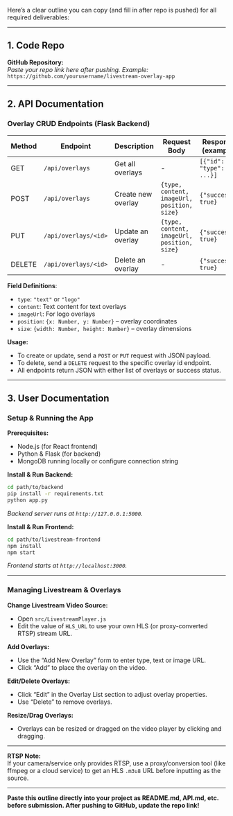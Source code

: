Here’s a clear outline you can copy (and fill in after repo is pushed) for all required deliverables:

***

## 1. Code Repo

**GitHub Repository:**  
_Paste your repo link here after pushing. Example:_  
`https://github.com/yourusername/livestream-overlay-app`

***

## 2. API Documentation

### Overlay CRUD Endpoints (Flask Backend)

| Method   | Endpoint                  | Description                 | Request Body                           | Response (example)            |
|----------|---------------------------|-----------------------------|----------------------------------------|-------------------------------|
| GET      | `/api/overlays`           | Get all overlays            | -                                      | `[{"id":..., "type":..., ...}]`     |
| POST     | `/api/overlays`           | Create new overlay          | `{type, content, imageUrl, position, size}` | `{"success": true}`                |
| PUT      | `/api/overlays/<id>`      | Update an overlay           | `{type, content, imageUrl, position, size}` | `{"success": true}`                |
| DELETE   | `/api/overlays/<id>`      | Delete an overlay           | -                                      | `{"success": true}`                |

**Field Definitions**:  
- `type`: `"text"` or `"logo"`
- `content`: Text content for text overlays
- `imageUrl`: For logo overlays
- `position`: `{x: Number, y: Number}` – overlay coordinates
- `size`: `{width: Number, height: Number}` – overlay dimensions

**Usage:**  
- To create or update, send a `POST` or `PUT` request with JSON payload.
- To delete, send a `DELETE` request to the specific overlay id endpoint.
- All endpoints return JSON with either list of overlays or success status.

***

## 3. User Documentation

### Setup & Running the App

**Prerequisites:**
- Node.js (for React frontend)
- Python & Flask (for backend)
- MongoDB running locally or configure connection string

**Install & Run Backend:**
```bash
cd path/to/backend
pip install -r requirements.txt
python app.py
```
_Backend server runs at `http://127.0.0.1:5000`._

**Install & Run Frontend:**
```bash
cd path/to/livestream-frontend
npm install
npm start
```
_Frontend starts at `http://localhost:3000`._

***

### Managing Livestream & Overlays

**Change Livestream Video Source:**
- Open `src/LivestreamPlayer.js`
- Edit the value of `HLS_URL` to use your own HLS (or proxy-converted RTSP) stream URL.

**Add Overlays:**
- Use the “Add New Overlay” form to enter type, text or image URL.
- Click “Add” to place the overlay on the video.

**Edit/Delete Overlays:**
- Click “Edit” in the Overlay List section to adjust overlay properties.
- Use “Delete” to remove overlays.

**Resize/Drag Overlays:**
- Overlays can be resized or dragged on the video player by clicking and dragging.

***

**RTSP Note:**  
If your camera/service only provides RTSP, use a proxy/conversion tool (like ffmpeg or a cloud service) to get an HLS `.m3u8` URL before inputting as the source.

***

**Paste this outline directly into your project as README.md, API.md, etc. before submission. After pushing to GitHub, update the repo link!**
